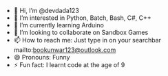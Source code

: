 - 👋 Hi, I’m @devdada123
- 👀 I’m interested in Python, Batch, Bash, C#, C++
- 🌱 I’m currently learning Arduino
- 💞️ I’m looking to collaborate on Sandbox Games
- 📫 How to reach me: Just type in on your searchbar mailto:bookunwar123@outlook.com
- 😄 Pronouns: Funny
- ⚡ Fun fact: I learnt code at the age of 9

<!---
devdada123/devdada123 is a ✨ special ✨ repository because its `README.md` (this file) appears on your GitHub profile.
You can click the Preview link to take a look at your changes.
--->
